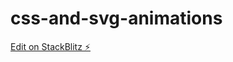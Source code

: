 # css-and-svg-animations

[Edit on StackBlitz ⚡️](https://stackblitz.com/edit/css-and-svg-animations)